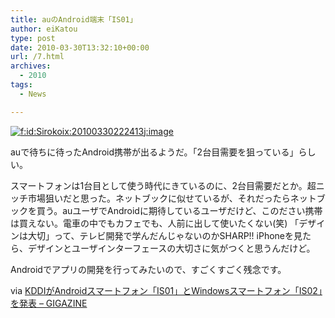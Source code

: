 ```yaml
---
title: auのAndroid端末「IS01」
author: eiKatou
type: post
date: 2010-03-30T13:32:10+00:00
url: /7.html
archives:
  - 2010
tags:
  - News

---
```

<div class="section">
  <p>
    <a href="http://f.hatena.ne.jp/Sirokoix/20100330222413" class="hatena-fotolife" target="_blank"><img src="http://cdn-ak.f.st-hatena.com/images/fotolife/S/Sirokoix/20100330/20100330222413.jpg" alt="f:id:Sirokoix:20100330222413j:image" title="f:id:Sirokoix:20100330222413j:image" class="hatena-fotolife" /></a>
  </p>
  
  <p>
    auで待ちに待ったAndroid携帯が出るようだ。「2台目需要を狙っている」らしい。
  </p>
  
  <p>
    スマートフォンは1台目として使う時代にきているのに、2台目需要だとか。超ニッチ市場狙いだと思った。ネットブックに似せているが、それだったらネットブックを買う。auユーザでAndroidに期待しているユーザだけど、このださい携帯は買えない。電車の中でもカフェでも、人前に出して使いたくない(笑) 「デザインは大切」って、テレビ開発で学んだんじゃないのかSHARP!! iPhoneを見たら、デザインとユーザインターフェースの大切さに気がつくと思うんだけど。
  </p>
  
  <p>
    Androidでアプリの開発を行ってみたいので、すごくすごく残念です。
  </p>
  
  <p>
  </p>
  
  <p>
    via <a href="http://gigazine.net/index.php?/news/comments/20100330_kddi_android_smartphone/" target="_blank">KDDIがAndroidスマートフォン「IS01」とWindowsスマートフォン「IS02」を発表 &#8211; GIGAZINE</a>
  </p>
</div>
